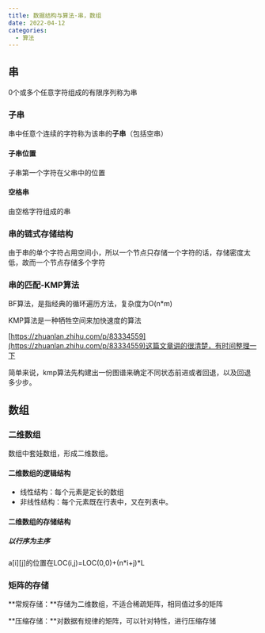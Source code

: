 ```yaml
---
title: 数据结构与算法·串，数组
date: 2022-04-12
categories:
  - 算法
---
```


## 串

0个或多个任意字符组成的有限序列称为串

### 子串

串中任意个连续的字符称为该串的**子串**（包括空串）

#### 子串位置

子串第一个字符在父串中的位置

#### 空格串

由空格字符组成的串

### 串的链式存储结构

由于串的单个字符占用空间小，所以一个节点只存储一个字符的话，存储密度太低，故而一个节点存储多个字符

### 串的匹配-KMP算法

BF算法，是指经典的循环遍历方法，复杂度为O(n\*m)

KMP算法是一种牺牲空间来加快速度的算法

[https://zhuanlan.zhihu.com/p/83334559](https://zhuanlan.zhihu.com/p/83334559)这篇文章讲的很清楚，有时间整理一下

简单来说，kmp算法先构建出一份图谱来确定不同状态前进或者回退，以及回退多少步。

## 数组

### 二维数组

数组中套娃数组，形成二维数组。

#### 二维数组的逻辑结构

- 线性结构：每个元素是定长的数组
- 非线性结构：每个元素既在行表中，又在列表中。

#### 二维数组的存储结构

##### 以行序为主序

a\[i\]\[j\]的位置在LOC(i,j)=LOC(0,0)+(n\*i+j)\*L

### 矩阵的存储

**常规存储：**存储为二维数组，不适合稀疏矩阵，相同值过多的矩阵

**压缩存储：**对数据有规律的矩阵，可以针对特性，进行压缩存储
